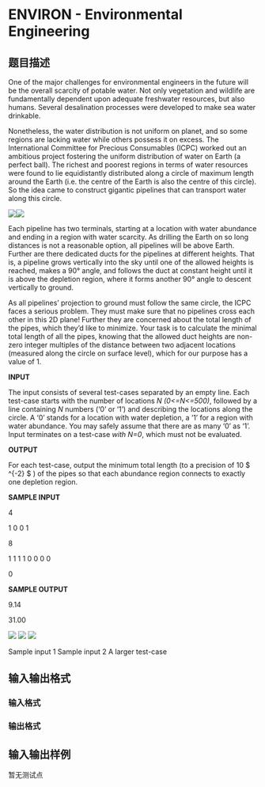 # ENVIRON - Environmental Engineering

## 题目描述

One of the major challenges for environmental engineers in the future will be the overall scarcity of potable water. Not only vegetation and wildlife are fundamentally dependent upon adequate freshwater resources, but also humans. Several desalination processes were developed to make sea water drinkable.

Nonetheless, the water distribution is not uniform on planet, and so some regions are lacking water while others possess it on excess. The International Committee for Precious Consumables (ICPC) worked out an ambitious project fostering the uniform distribution of water on Earth (a perfect ball). The richest and poorest regions in terms of water resources were found to lie equidistantly distributed along a circle of maximum length around the Earth (i.e. the centre of the Earth is also the centre of this circle). So the idea came to construct gigantic pipelines that can transport water along this circle.

![](https://cdn.luogu.com.cn/upload/vjudge_pic/SP7693/240fad6df1597263c6529042d79df36fcef8fb2d.png)![](https://cdn.luogu.com.cn/upload/vjudge_pic/SP7693/4e29eede5d6661f6b6cb25497f8be5d08c1f221d.png)

Each pipeline has two terminals, starting at a location with water abundance and ending in a region with water scarcity. As drilling the Earth on so long distances is not a reasonable option, all pipelines will be above Earth. Further are there dedicated ducts for the pipelines at different heights. That is, a pipeline grows vertically into the sky until one of the allowed heights is reached, makes a 90° angle, and follows the duct at constant height until it is above the depletion region, where it forms another 90° angle to descent vertically to ground.

As all pipelines’ projection to ground must follow the same circle, the ICPC faces a serious problem. They must make sure that no pipelines cross each other in this 2D plane! Further they are concerned about the total length of the pipes, which they’d like to minimize. Your task is to calculate the minimal total length of all the pipes, knowing that the allowed duct heights are non-zero integer multiples of the distance between two adjacent locations (measured along the circle on surface level), which for our purpose has a value of 1.

**INPUT**

The input consists of several test-cases separated by an empty line. Each test-case starts with the number of locations _N (0<=N<=500)_, followed by a line containing _N_ numbers (‘0’ or ‘1’) and describing the locations along the circle. A ‘0’ stands for a location with water depletion, a ‘1’ for a region with water abundance. You may safely assume that there are as many ‘0’ as ‘1’. Input terminates on a test-case _with N=0_, which must not be evaluated.

**OUTPUT**

For each test-case, output the minimum total length (to a precision of 10 $ ^{-2} $ ) of the pipes so that each abundance region connects to exactly one depletion region.

**SAMPLE INPUT**

4

1 0 0 1

8

1 1 1 1 0 0 0 0

0

**SAMPLE OUTPUT**

9.14

31.00

![](https://cdn.luogu.com.cn/upload/vjudge_pic/SP7693/791cd23f8da18b70330c6bee3ec550ea4388b8c0.png) ![](https://cdn.luogu.com.cn/upload/vjudge_pic/SP7693/e48fd7ade6c2836ccf33d89f3633776d36a8bdc1.png) ![](https://cdn.luogu.com.cn/upload/vjudge_pic/SP7693/cb2917f3929b345fd874a16e2e97f2c8c6298fe8.png)

Sample input 1 Sample input 2 A larger test-case

## 输入输出格式

### 输入格式

### 输出格式

## 输入输出样例

暂无测试点

